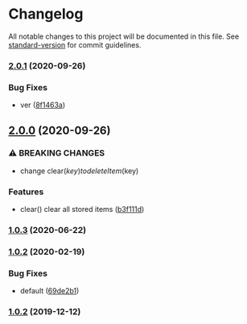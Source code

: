 # Changelog

All notable changes to this project will be documented in this file. See [standard-version](https://github.com/conventional-changelog/standard-version) for commit guidelines.

### [2.0.1](https://github.com/freedomsex/key-value-storage/compare/v2.0.0...v2.0.1) (2020-09-26)


### Bug Fixes

* ver ([8f1463a](https://github.com/freedomsex/key-value-storage/commit/8f1463a27f83e3b9bf8c6520b22e0d8a43731a01))

## [2.0.0](https://github.com/freedomsex/key-value-storage/compare/v1.0.3...v2.0.0) (2020-09-26)


### ⚠ BREAKING CHANGES

* change clear($key) to deleteItem($key)

### Features

* clear() clear all stored items ([b3f111d](https://github.com/freedomsex/key-value-storage/commit/b3f111dbfce671bb305c219900314f3de92d73de))

### [1.0.3](https://github.com/freedomsex/key-value-storage/compare/v1.0.2...v1.0.3) (2020-06-22)

### [1.0.2](https://github.com/freedomsex/key-value-storage/compare/v1.0.1...v1.0.2) (2020-02-19)


### Bug Fixes

* default ([69de2b1](https://github.com/freedomsex/key-value-storage/commit/69de2b10584a7e9edfa7e57e8fd233cb00de373c))

### [1.0.2](https://github.com/freedomsex/key-value-storage/compare/v1.0.1...v1.0.2) (2019-12-12)
